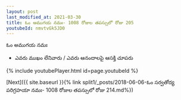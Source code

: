 ```yaml
---
layout: post
last_modified_at: 2021-03-30
title: ఓం అముగయ నమః- 1008 రోజుల తపస్సులో రోజు 205
youtubeId: nmvtvGk5JD0
---
```

 
 
 ఓం అముగయ నమః  
 
 -  ఎవరు ముఖం లేనివారు / ఎవరు ఆనందాలపై ఆసక్తి చూపరు 
 
  
 
  
 
 
 
 
 
 


{% include youtubePlayer.html id=page.youtubeId %}
 
[Next]({{ site.baseurl }}{% link  split1/_posts/2018-06-06-ఓం సర్వతోద్య పరిగ్రహయా నమః- 1008 రోజుల తపస్సులో రోజు 214.md%})
 
